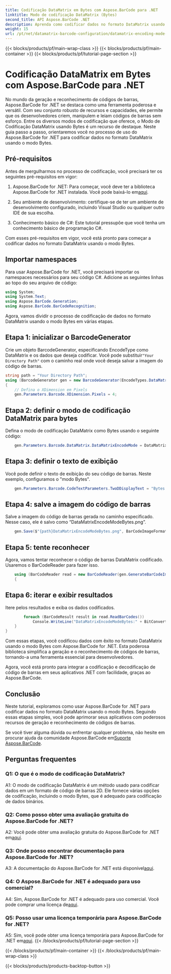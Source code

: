 ```yaml
---
title: Codificação DataMatrix em Bytes com Aspose.BarCode para .NET
linktitle: Modo de codificação DataMatrix (Bytes)
second_title: API Aspose.BarCode .NET
description: Aprenda como codificar dados no formato DataMatrix usando o modo Bytes com Aspose.BarCode para .NET. Siga nosso guia passo a passo para geração e reconhecimento de código de barras.
weight: 15
url: /pt/net/datamatrix-barcode-configuration/datamatrix-encoding-mode-bytes/
---
```


{{< blocks/products/pf/main-wrap-class >}}
{{< blocks/products/pf/main-container >}}
{{< blocks/products/pf/tutorial-page-section >}}

# Codificação DataMatrix em Bytes com Aspose.BarCode para .NET

No mundo da geração e reconhecimento de códigos de barras, Aspose.BarCode for .NET se destaca como uma ferramenta poderosa e versátil. Com seu conjunto robusto de recursos e capacidades, ele permite que os desenvolvedores criem, manipulem e leiam códigos de barras sem esforço. Entre os diversos modos de codificação que oferece, o Modo de Codificação DataMatrix usando Bytes é um recurso de destaque. Neste guia passo a passo, orientaremos você no processo de uso do Aspose.BarCode for .NET para codificar dados no formato DataMatrix usando o modo Bytes.

## Pré-requisitos

Antes de mergulharmos no processo de codificação, você precisará ter os seguintes pré-requisitos em vigor:

1.  Aspose.BarCode for .NET: Para começar, você deve ter a biblioteca Aspose.BarCode for .NET instalada. Você pode baixá-lo em[aqui](https://releases.aspose.com/barcode/net/).

2. Seu ambiente de desenvolvimento: certifique-se de ter um ambiente de desenvolvimento configurado, incluindo Visual Studio ou qualquer outro IDE de sua escolha.

3. Conhecimento básico de C#: Este tutorial pressupõe que você tenha um conhecimento básico de programação C#.

Com esses pré-requisitos em vigor, você está pronto para começar a codificar dados no formato DataMatrix usando o modo Bytes.

## Importar namespaces

Para usar Aspose.BarCode for .NET, você precisará importar os namespaces necessários para seu código C#. Adicione as seguintes linhas ao topo do seu arquivo de código:

```csharp
using System;
using System.Text;
using Aspose.BarCode.Generation;
using Aspose.BarCode.BarCodeRecognition;
```

Agora, vamos dividir o processo de codificação de dados no formato DataMatrix usando o modo Bytes em várias etapas.

## Etapa 1: inicializar o BarcodeGenerator

 Crie um objeto BarcodeGenerator, especificando EncodeType como DataMatrix e os dados que deseja codificar. Você pode substituir`"Your Directory Path"` com o caminho real onde você deseja salvar a imagem do código de barras.

```csharp
string path = "Your Directory Path";
using (BarcodeGenerator gen = new BarcodeGenerator(EncodeTypes.DataMatrix, strBld.ToString()))
{
    // Defina o XDimension em Pixels
    gen.Parameters.Barcode.XDimension.Pixels = 4;
```

## Etapa 2: definir o modo de codificação DataMatrix para bytes

Defina o modo de codificação DataMatrix como Bytes usando o seguinte código:

```csharp
    gen.Parameters.Barcode.DataMatrix.DataMatrixEncodeMode = DataMatrixEncodeMode.Bytes;
```

## Etapa 3: definir o texto de exibição

Você pode definir o texto de exibição do seu código de barras. Neste exemplo, configuramos o "modo Bytes".

```csharp
    gen.Parameters.Barcode.CodeTextParameters.TwoDDisplayText = "Bytes mode";
```

## Etapa 4: salve a imagem do código de barras

Salve a imagem do código de barras gerada no caminho especificado. Nesse caso, ele é salvo como “DataMatrixEncodeModeBytes.png”.

```csharp
    gen.Save($"{path}DataMatrixEncodeModeBytes.png", BarCodeImageFormat.Png);
```

## Etapa 5: tente reconhecer

Agora, vamos tentar reconhecer o código de barras DataMatrix codificado. Usaremos o BarCodeReader para fazer isso.

```csharp
    using (BarCodeReader read = new BarCodeReader(gen.GenerateBarCodeImage(), DecodeType.DataMatrix))
    {
```

## Etapa 6: iterar e exibir resultados

Itere pelos resultados e exiba os dados codificados.

```csharp
        foreach (BarCodeResult result in read.ReadBarCodes())
            Console.WriteLine("DataMatrixEncodeModeBytes:" + BitConverter.ToString(result.CodeBytes));
    }
}
```

Com essas etapas, você codificou dados com êxito no formato DataMatrix usando o modo Bytes com Aspose.BarCode for .NET. Esta poderosa biblioteca simplifica a geração e o reconhecimento de códigos de barras, tornando-a uma ferramenta essencial para desenvolvedores.

Agora, você está pronto para integrar a codificação e decodificação de código de barras em seus aplicativos .NET com facilidade, graças ao Aspose.BarCode.

## Conclusão

Neste tutorial, exploramos como usar Aspose.BarCode for .NET para codificar dados no formato DataMatrix usando o modo Bytes. Seguindo essas etapas simples, você pode aprimorar seus aplicativos com poderosos recursos de geração e reconhecimento de códigos de barras.

 Se você tiver alguma dúvida ou enfrentar qualquer problema, não hesite em procurar ajuda da comunidade Aspose.BarCode em[Suporte Aspose.BarCode](https://forum.aspose.com/c/barcode/13).

## Perguntas frequentes

### Q1: O que é o modo de codificação DataMatrix?

A1: O modo de codificação DataMatrix é um método usado para codificar dados em um formato de código de barras 2D. Ele fornece várias opções de codificação, incluindo o modo Bytes, que é adequado para codificação de dados binários.

### Q2: Como posso obter uma avaliação gratuita do Aspose.BarCode for .NET?

 A2: Você pode obter uma avaliação gratuita do Aspose.BarCode for .NET em[aqui](https://releases.aspose.com/).

### Q3: Onde posso encontrar documentação para Aspose.BarCode for .NET?

 A3: A documentação do Aspose.BarCode for .NET está disponível[aqui](https://reference.aspose.com/barcode/net/).

### Q4: O Aspose.BarCode for .NET é adequado para uso comercial?

A4: Sim, Aspose.BarCode for .NET é adequado para uso comercial. Você pode comprar uma licença de[aqui](https://purchase.aspose.com/buy).

### Q5: Posso usar uma licença temporária para Aspose.BarCode for .NET?

 A5: Sim, você pode obter uma licença temporária para Aspose.BarCode for .NET em[aqui](https://purchase.aspose.com/temporary-license/).
{{< /blocks/products/pf/tutorial-page-section >}}

{{< /blocks/products/pf/main-container >}}
{{< /blocks/products/pf/main-wrap-class >}}

{{< blocks/products/products-backtop-button >}}
